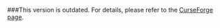 ###This version is outdated. For details, please refer to the [CurseForge page](https://www.curseforge.com/minecraft/mc-mods/minecraft-transit-railway).
